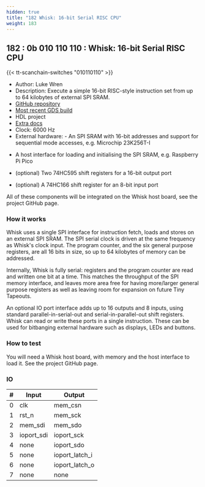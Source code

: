 ```yaml
---
hidden: true
title: "182 Whisk: 16-bit Serial RISC CPU"
weight: 183
---
```


## 182 : 0b 010 110 110 : Whisk: 16-bit Serial RISC CPU

{{< tt-scanchain-switches "010110110" >}}

* Author: Luke Wren
* Description: Execute a simple 16-bit RISC-style instruction set from up to 64 kilobytes of external SPI SRAM.
* [GitHub repository](https://github.com/Wren6991/tt02-whisk-serial-processor)
* [Most recent GDS build](https://github.com/Wren6991/tt02-whisk-serial-processor/actions/runs/3603452870)
* HDL project
* [Extra docs](https://github.com/Wren6991/tt02-whisk-serial-processor/blob/main/README.md)
* Clock: 6000 Hz
* External hardware: - An SPI SRAM with 16-bit addresses and support for sequential mode
  accesses, e.g. Microchip 23K256T-I

- A host interface for loading and initialising the SPI SRAM, e.g.
  Raspberry Pi Pico

- (optional) Two 74HC595 shift registers for a 16-bit output port

- (optional) A 74HC166 shift register for an 8-bit input port

All of these components will be integrated on the Whisk host board, see
the project GitHub page.




### How it works

Whisk uses a single SPI interface for instruction fetch, loads and stores
on an external SPI SRAM. The SPI serial clock is driven at the same
frequency as Whisk's clock input. The program counter, and the six
general purpose registers, are all 16 bits in size, so up to 64 kilobytes
of memory can be addressed.

Internally, Whisk is fully serial: registers and the program counter are
read and written one bit at a time. This matches the throughput of the
SPI memory interface, and leaves more area free for having more/larger
general purpose registers as well as leaving room for expansion on future
Tiny Tapeouts.

An optional IO port interface adds up to 16 outputs and 8 inputs, using
standard parallel-in-serial-out and serial-in-parallel-out shift
registers. Whisk can read or write these ports in a single instruction.
These can be used for bitbanging external hardware such as displays, LEDs
and buttons.


### How to test

You will need a Whisk host board, with memory and the host interface to
load it. See the project GitHub page.


### IO

| # | Input        | Output       |
|---|--------------|--------------|
| 0 | clk  | mem_csn |
| 1 | rst_n  | mem_sck |
| 2 | mem_sdi  | mem_sdo |
| 3 | ioport_sdi  | ioport_sck |
| 4 | none  | ioport_sdo |
| 5 | none  | ioport_latch_i |
| 6 | none  | ioport_latch_o |
| 7 | none  | none |
